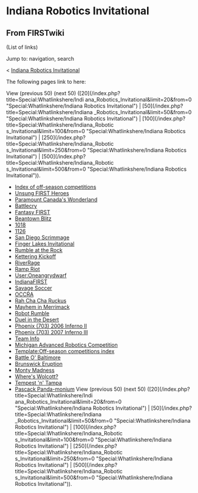 # Indiana Robotics Invitational

## From FIRSTwiki

(List of links)

Jump to: navigation, search

< [Indiana Robotics Invitational](/index.php?title=Indiana_Robotics_Invitational&redirect=no "Indiana Robotics Invitational")

The following pages link to here:

View (previous 50) (next 50) ([20](/index.php?title=Special:Whatlinkshere/Indi
ana_Robotics_Invitational&limit=20&from=0 "Special:Whatlinkshere/Indiana
Robotics Invitational") | [50](/index.php?title=Special:Whatlinkshere/Indiana
_Robotics_Invitational&limit=50&from=0 "Special:Whatlinkshere/Indiana Robotics
Invitational") | [100](/index.php?title=Special:Whatlinkshere/Indiana_Robotic
s_Invitational&limit=100&from=0 "Special:Whatlinkshere/Indiana Robotics
Invitational") | [250](/index.php?title=Special:Whatlinkshere/Indiana_Robotic
s_Invitational&limit=250&from=0 "Special:Whatlinkshere/Indiana Robotics
Invitational") | [500](/index.php?title=Special:Whatlinkshere/Indiana_Robotic
s_Invitational&limit=500&from=0 "Special:Whatlinkshere/Indiana Robotics
Invitational")).

- [Index of off-season competitions](Index_of_off-season_competitions "Index of off-season competitions")
- [Unsung FIRST Heroes](Unsung_FIRST_Heroes "Unsung FIRST Heroes")
- [Paramount Canada's Wonderland](Paramount_Canada%27s_Wonderland "Paramount Canada's Wonderland")
- [Battlecry](Battlecry "Battlecry")
- [Fantasy FIRST](Fantasy_FIRST "Fantasy FIRST")
- [Beantown Blitz](Beantown_Blitz "Beantown Blitz")
- [1018](1018 "1018")
- [1126](1126 "1126")
- [San Diego Scrimmage](San_Diego_Scrimmage "San Diego Scrimmage")
- [Finger Lakes Invitational](Finger_Lakes_Invitational "Finger Lakes Invitational")
- [Rumble at the Rock](Rumble_at_the_Rock "Rumble at the Rock")
- [Kettering Kickoff](Kettering_Kickoff "Kettering Kickoff")
- [RiverRage](RiverRage "RiverRage")
- [Ramp Riot](Ramp_Riot "Ramp Riot")
- [User:Oneangrydwarf](User:Oneangrydwarf "User:Oneangrydwarf")
- [IndianaFIRST](IndianaFIRST "IndianaFIRST")
- [Savage Soccer](Savage_Soccer "Savage Soccer")
- [OCCRA](OCCRA "OCCRA")
- [Rah Cha Cha Ruckus](Rah_Cha_Cha_Ruckus "Rah Cha Cha Ruckus")
- [Mayhem in Merrimack](Mayhem_in_Merrimack "Mayhem in Merrimack")
- [Robot Rumble](Robot_Rumble "Robot Rumble")
- [Duel in the Desert](Duel_in_the_Desert "Duel in the Desert")
- [Phoenix (703) 2006 Inferno II](Phoenix_%28703%29_2006_Inferno_II "Phoenix \(703\) 2006 Inferno II")
- [Phoenix (703) 2007 Inferno III](Phoenix_%28703%29_2007_Inferno_III "Phoenix \(703\) 2007 Inferno III")
- [Team Info](Team_Info "Team Info")
- [Michigan Advanced Robotics Competition](Michigan_Advanced_Robotics_Competition "Michigan Advanced Robotics Competition")
- [Template:Off-season competitions index](Template:Off-season_competitions_index "Template:Off-season competitions index")
- [Battle O' Baltimore](Battle_O%27_Baltimore "Battle O' Baltimore")
- [Brunswick Eruption](Brunswick_Eruption "Brunswick Eruption")
- [Monty Madness](Monty_Madness "Monty Madness")
- [Where's Wolcott?](Where%27s_Wolcott%3F "Where's Wolcott?")
- [Tempest 'n' Tampa](Tempest_%27n%27_Tampa "Tempest 'n' Tampa")
- [Pascack Panda-monium](Pascack_Panda-monium "Pascack Panda-monium") View (previous 50) (next 50) ([20](/index.php?title=Special:Whatlinkshere/Indi
  ana_Robotics_Invitational&limit=20&from=0 "Special:Whatlinkshere/Indiana
  Robotics Invitational") | [50](/index.php?title=Special:Whatlinkshere/Indiana
  _Robotics_Invitational&limit=50&from=0 "Special:Whatlinkshere/Indiana Robotics
  Invitational") | [100](/index.php?title=Special:Whatlinkshere/Indiana_Robotic
  s_Invitational&limit=100&from=0 "Special:Whatlinkshere/Indiana Robotics
  Invitational") | [250](/index.php?title=Special:Whatlinkshere/Indiana_Robotic
  s_Invitational&limit=250&from=0 "Special:Whatlinkshere/Indiana Robotics
  Invitational") | [500](/index.php?title=Special:Whatlinkshere/Indiana_Robotic
  s_Invitational&limit=500&from=0 "Special:Whatlinkshere/Indiana Robotics
  Invitational")).
